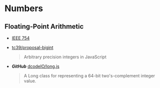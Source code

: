 # Numbers

## Floating-Point Arithmetic

- [IEEE 754](https://en.wikipedia.org/wiki/IEEE_754)

- [tc39/proposal-bigint](https://github.com/tc39/proposal-bigint)

  > Arbitrary precision integers in JavaScript

- **_GitHub_** [dcodeIO/long.js](https://github.com/dcodeIO/long.js)
  > A Long class for representing a 64-bit two's-complement integer value.
